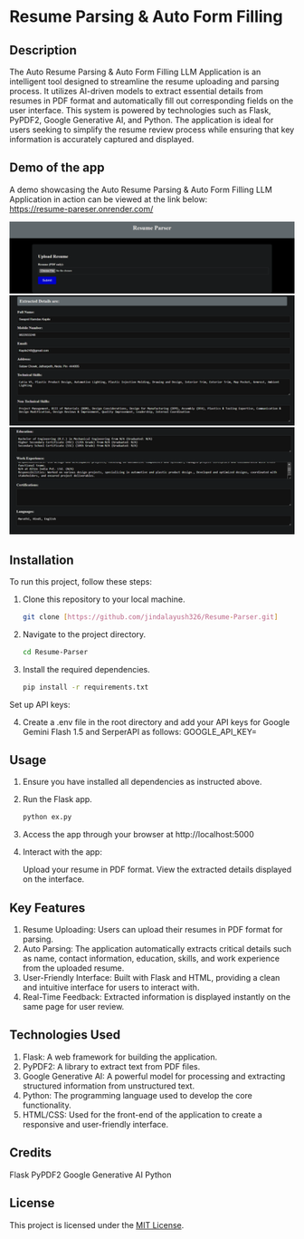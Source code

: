 # Resume Parsing & Auto Form Filling

## Description

The Auto Resume Parsing & Auto Form Filling LLM Application is an intelligent tool designed to streamline the resume uploading and parsing process. It utilizes AI-driven models to extract essential details from resumes in PDF format and automatically fill out corresponding fields on the user interface. This system is powered by technologies such as Flask, PyPDF2, Google Generative AI, and Python. The application is ideal for users seeking to simplify the resume review process while ensuring that key information is accurately captured and displayed.

## Demo of the app
A demo showcasing the Auto Resume Parsing & Auto Form Filling LLM Application in action can be viewed at the link below:  
https://resume-pareser.onrender.com/


<img src="https://github.com/jindalayush326/Resume-Parser/blob/main/images/Screenshot%20(6076).png"/>
<img src="https://github.com/jindalayush326/Resume-Parser/blob/main/images/Screenshot%20(6077).png"/>
<img src="https://github.com/jindalayush326/Resume-Parser/blob/main/images/Screenshot%20(6078).png"/>

## Installation

To run this project, follow these steps:

1. Clone this repository to your local machine.
   ```bash
   git clone [https://github.com/jindalayush326/Resume-Parser.git]
   ```

2. Navigate to the project directory.
   ```bash
   cd Resume-Parser
   ```

3. Install the required dependencies.
   ```bash
   pip install -r requirements.txt
   ```

Set up API keys:

4. Create a .env file in the root directory and add your API keys for Google Gemini Flash 1.5 and SerperAPI as follows:
   GOOGLE_API_KEY=<your-google-api-key>

## Usage

1. Ensure you have installed all dependencies as instructed above.

2. Run the Flask app.
   ```bash
   python ex.py
   ```

3. Access the app through your browser at http://localhost:5000

4. Interact with the app:

   Upload your resume in PDF format.
   View the extracted details displayed on the interface.

## Key Features
1. Resume Uploading: Users can upload their resumes in PDF format for parsing.
2. Auto Parsing: The application automatically extracts critical details such as name, contact information, education, skills, and work experience from the uploaded resume.
3. User-Friendly Interface: Built with Flask and HTML, providing a clean and intuitive interface for users to interact with.
4. Real-Time Feedback: Extracted information is displayed instantly on the same page for user review.

## Technologies Used
1. Flask: A web framework for building the application.
2. PyPDF2: A library to extract text from PDF files.
3. Google Generative AI: A powerful model for processing and extracting structured information from unstructured text.
4. Python: The programming language used to develop the core functionality.
5. HTML/CSS: Used for the front-end of the application to create a responsive and user-friendly interface.

## Credits
Flask
PyPDF2
Google Generative AI
Python

## License

This project is licensed under the [MIT License](LICENSE).
```
